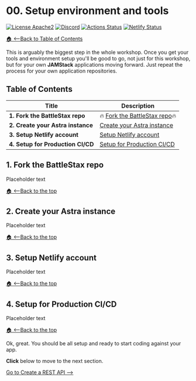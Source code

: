 # 00. Setup environment and tools

[![License Apache2](https://img.shields.io/hexpm/l/plug.svg)](http://www.apache.org/licenses/LICENSE-2.0)
[![Discord](https://img.shields.io/discord/685554030159593522)](https://discord.com/widget?id=685554030159593522&theme=dark)
[![Actions Status](https://github.com/DataStax-Academy/battlestax/workflows/BattleStax%20Tests/badge.svg)](https://github.com/DataStax-Academy/battlestax/actions) 
[![Netlify Status](https://api.netlify.com/api/v1/badges/e265340f-c6a6-4d7b-b24c-438b87c67876/deploy-status)](https://app.netlify.com/sites/battlestax-tutorial/deploys)

[🏠 <--Back to Table of Contents](./README_proto.md#table-of-contents)

This is arguably the biggest step in the whole workshop. Once you get your tools and environment setup you'll be good to go, not just for this workshop, but for your own **JAMStack** applications moving forward. Just repeat the process for your own application repositories.

## Table of Contents

| Title  | Description
|---|---|
| **1. Fork the BattleStax repo** | 🔥 [Fork the BattleStax repo](#1-fork-the-battleStax-repo)🔥 |
| **2. Create your Astra instance** | [Create your Astra instance](#2-create-your-astra-instance) |
| **3. Setup Netlify account** | [Setup Netlify account](#3-setup-netlify-account)
| **4. Setup for Production CI/CD** | [Setup for Production CI/CD](#4-setup-for-production-ci/cd)

## 1. Fork the BattleStax repo
Placeholder text

[🏠 <--Back to the top](#table-of-contents)

## 2. Create your Astra instance
Placeholder text


[🏠 <--Back to the top](#table-of-contents)
## 3. Setup Netlify account
Placeholder text


[🏠 <--Back to the top](#table-of-contents)
## 4. Setup for Production CI/CD
Placeholder text


[🏠 <--Back to the top](#table-of-contents)

Ok, great. You should be all setup and ready to start coding against your app. 

**Click** below to move to the next section.

[Go to Create a REST API -->](./README_step01.md)